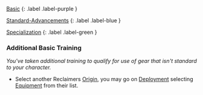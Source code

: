 
[Basic](Game/Basic-List)
{: .label .label-purple }

[Standard-Advancements](Game/Standard-Advancements)
{: .label .label-blue }

[Specialization](Game/Specialization-List)
{: .label .label-green }
### Additional Basic Training
*You've taken additional training to qualify for use of gear that isn't standard to your character.*
* Select another Reclaimers [Origin](Game/Creating-A-Reclaimer#Origin), you may go on [Deployment](Game/Deployment) selecting [Equipment](Game/Core/Equipment) from their list.

